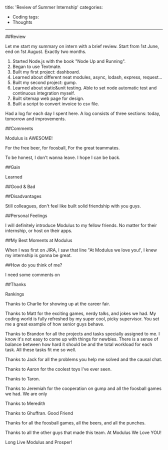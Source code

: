 title: 'Review of Summer Internship'
categories:
 - Coding
tags:
 - Thoughts
---

##Review

Let me start my summary on intern with a brief review. Start from 1st June, end on 1st August. Exactly two months.

1. Started Node.js with the book "Node Up and Running".
2. Began to use Textmate.
3. Built my first project: dashboard.
4. Learned about different neat modules, async, lodash, express, request...
5. Built my second project: gump.
6. Learned about static&unit testing. Able to set node automatic test and continuous integration myself.
7. Built sitemap web page for design.
8. Built a script to convert invoice to csv file.

Had a log for each day I spent here. A log consists of three sections: today, tomorrow and improvements.

##Comments

Modulus is AWESOME!

For the free beer, for foosball, For the great teammates.

To be honest, I don't wanna leave. I hope I can be back.

##Gain

Learned

##Good & Bad



##Disadvantages

Still colleagues, don't feel like built solid friendship with you guys.

##Personal Feelings

I will definitely introduce Modulus to my fellow friends. No matter for their internship, or host on their apps.

##My Best Moments at Modulus

When I was first on JIRA, I saw that line "At Modulus we love you!', I knew my internship is gonna be great.

##How do you think of me?

I need some comments on

##Thanks

Rankings 

Thanks to Charlie for showing up at the career fair. 

Thanks to Matt for the exciting games,  nerdy talks, and jokes we had. My coding world is fully refreshed by my super cool, picky supervisor. You set me a great example of how senior guys behave. 

Thanks to Brandon for all the projects and tasks specially assigned to me. I know it's not easy to come up with things for newbies. There is a sense of balance between how hard it should be and the total workload for each task. All these tasks fit me so well. 

Thanks to Jack for all the problems you help me solved and the causal chat.

Thanks to Aaron for the coolest toys I've ever seen.

Thanks to Taron.

Thanks to Jeremiah for the cooperation on gump and all the foosball games we had. We are only 

Thanks to Meredith 

Thanks to Ghuffran. Good Friend

Thanks for all the foosball games, all the beers, and all the punches. 

Thanks to all the other guys that made this team. At Modulus We Love YOU!

Long Live Modulus and Prosper!
